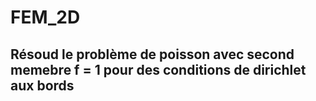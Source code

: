 # FEM_2D

## Résoud le problème de poisson avec second memebre f = 1 pour des conditions de dirichlet aux bords
